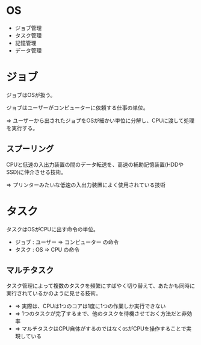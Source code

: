 # OS

- ジョブ管理
- タスク管理
- 記憶管理
- データ管理

# ジョブ

ジョブはOSが扱う。

ジョブはユーザーがコンピューターに依頼する仕事の単位。

=> ユーザーから出されたジョブをOSが細かい単位に分解し、CPUに渡して処理を実行する。

## スプーリング

CPUと低速の入出力装置の間のデータ転送を、高速の補助記憶装置(HDDやSSD)に仲介させる技術。

=> プリンターみたいな低速の入出力装置によく使用されている技術

# タスク

タスクはOSがCPUに出す命令の単位。

- ジョブ : ユーザー => コンピューター の命令
- タスク : OS => CPU の命令

## マルチタスク

タスク管理によって複数のタスクを頻繁にすばやく切り替えて、あたかも同時に実行されているかのように見せる技術。

- => 実際は、CPUは1つのコアは1度に1つの作業しか実行できない
- => 1つのタスクが完了するまで、他のタスクを待機させておく方法だと非効率
- => マルチタスクはCPU自体がするのではなく`OS`がCPUを操作することで実現している

